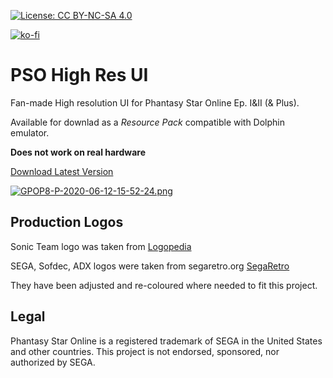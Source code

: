 [![License: CC BY-NC-SA 4.0](https://img.shields.io/badge/License-CC%20BY--NC--SA%204.0-lightgrey.svg)](https://creativecommons.org/licenses/by-nc-sa/4.0/)

[![ko-fi](https://www.ko-fi.com/img/githubbutton_sm.svg)](https://ko-fi.com/T6T416DT1)

# PSO High Res UI
Fan-made High resolution UI for Phantasy Star Online Ep. I&II (& Plus).

Available for downlad as a _Resource Pack_ compatible with Dolphin emulator.

__Does not work on real hardware__

[Download Latest Version](https://github.com/eleriaqueen/pso-highres-ui-resource-pack/releases)

[![GPOP8-P-2020-06-12-15-52-24.png](https://i.postimg.cc/ncRqZtzs/GPOP8-P-2020-06-12-15-52-24.png)](https://postimg.cc/w7N1cZDH)

## Production Logos
Sonic Team logo was taken from [Logopedia](https://www.logos.fandom.com)

SEGA, Sofdec, ADX logos were taken from segaretro.org [SegaRetro](https://www.segaretro.org)

They have been adjusted and re-coloured where needed to fit this project.

## Legal
Phantasy Star Online is a registered trademark of SEGA in the United States and other countries.
This project is not endorsed, sponsored, nor authorized by SEGA.
